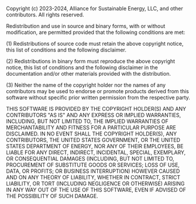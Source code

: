 Copyright (c) 2023-2024, Alliance for Sustainable Energy, LLC, and other contributors. All rights reserved.

Redistribution and use in source and binary forms, with or without modification, are permitted provided that the
following conditions are met:

(1) Redistributions of source code must retain the above copyright notice, this list of conditions and the following
disclaimer.

(2) Redistributions in binary form must reproduce the above copyright notice, this list of conditions and the following
disclaimer in the documentation and/or other materials provided with the distribution.

(3) Neither the name of the copyright holder nor the names of any contributors may be used to endorse or promote products
derived from this software without specific prior written permission from the respective party.

THIS SOFTWARE IS PROVIDED BY THE COPYRIGHT HOLDER(S) AND ANY CONTRIBUTORS "AS IS" AND ANY EXPRESS OR IMPLIED WARRANTIES,
INCLUDING, BUT NOT LIMITED TO, THE IMPLIED WARRANTIES OF MERCHANTABILITY AND FITNESS FOR A PARTICULAR PURPOSE ARE
DISCLAIMED. IN NO EVENT SHALL THE COPYRIGHT HOLDER(S), ANY CONTRIBUTORS, THE UNITED STATES GOVERNMENT, OR THE UNITED
STATES DEPARTMENT OF ENERGY, NOR ANY OF THEIR EMPLOYEES, BE LIABLE FOR ANY DIRECT, INDIRECT, INCIDENTAL, SPECIAL,
EXEMPLARY, OR CONSEQUENTIAL DAMAGES (INCLUDING, BUT NOT LIMITED TO, PROCUREMENT OF SUBSTITUTE GOODS OR SERVICES; LOSS OF
USE, DATA, OR PROFITS; OR BUSINESS INTERRUPTION) HOWEVER CAUSED AND ON ANY THEORY OF LIABILITY, WHETHER IN CONTRACT,
STRICT LIABILITY, OR TORT (INCLUDING NEGLIGENCE OR OTHERWISE) ARISING IN ANY WAY OUT OF THE USE OF THIS SOFTWARE, EVEN IF
ADVISED OF THE POSSIBILITY OF SUCH DAMAGE.